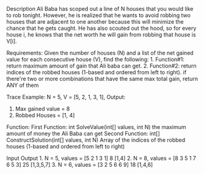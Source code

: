 Description
  Ali Baba has scoped out a line of N houses that you would like to rob tonight.
  However, he is realized that he wants to avoid robbing two houses that are adjacent
  to one another because this will minimize the chance that he gets caught. He has
  also scouted out the hood, so for every house i, he knows that the net worth he will
  gain from robbing that house is V[i].

Requirements:
  Given the number of houses (N) and a list of the net gained value for each
  consecutive house (V), find the following:
    1. Function#1: return maximum amount of gain that Ali baba can get.
    2. Function#2: return indices of the robbed houses (1-based and ordered from left to right). 
    if there're two or more combinations that have the same max total gain, return ANY of them

Trace Example: N = 5, V = [5, 2, 1, 3, 1],
Output:
1. Max gained value = 8
2. Robbed Houses = [1, 4]

Function:
  First Function:
    int SolveValue(int[] values, int N)
    <returns>the maximum amount of money the Ali Baba can get
  Second Function:
    int[] ConstructSolution(int[] values, int N)
    <returns>Array of the indices of the robbed houses (1-based and ordered
    from left to right)

Input Output
1.
  N = 5, 
  values = [5 2 1 3 1]
  8
  [1,4]
2.
  N = 8, 
  values = [8 3 5 1 7 6 5 3] 
  25
  [1,3,5,7]
3.
  N = 6, 
  values = [3 2 5 6 6 9] 
  18
  [1,4,6]

